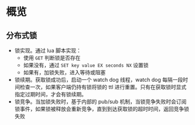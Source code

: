 # 概览

## 分布式锁

* 锁实现。通过 lua 脚本实现：
  * 使用 `GET` 判断锁是否存在
  * 如果没有，通过 `SET key value EX seconds NX` 设置锁
  * 如果有，加锁失败，进入等待或阻塞
* 锁续期。获取锁成功后，启动一个 watch dog 线程，watch dog 每隔一段时间检查一次，如果客户端仍持有锁将锁的 ttl 进行重置。只有在获取锁时显式指定过期时间，才会有锁续期。
* 锁竞争。当加锁失败时，基于内部的 pub/sub 机制，当锁竞争失败时会订阅锁事件，如果锁被释放会重新竞争，直到到达获取锁的超时时间，返回竞争锁失败

